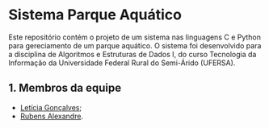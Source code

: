 # Sistema Parque Aquático

Este repositório contém o projeto de um sistema nas linguagens C e Python para gereciamento de um parque aquático. O sistema foi desenvolvido para a disciplina de Algoritmos e Estruturas de Dados I, do curso Tecnologia da Informação da Universidade Federal Rural do Semi-Árido (UFERSA).

## 1. Membros da equipe

- [Letícia Gonçalves](https://github.com/letsticia);
- [Rubens Alexandre](https://github.com/alexrbss).
